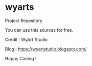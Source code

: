 # wyarts
Project Repository

You can use this sources for free.

Credit : WyArt Studio

Blog : https://wyartstudio.blogspot.com/

Happy Coding !
